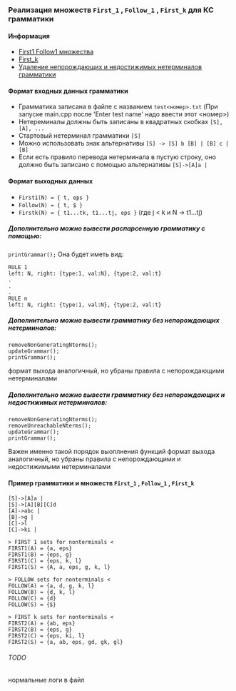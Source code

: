 ### Реализация множеств ```First_1``` , ```Follow_1``` , ```First_k``` для КС грамматики

#### Информация
- [First1 Follow1 множества](https://neerc.ifmo.ru/wiki/index.php?title=%D0%9F%D0%BE%D1%81%D1%82%D1%80%D0%BE%D0%B5%D0%BD%D0%B8%D0%B5_FIRST_%D0%B8_FOLLOW#lemmafirst1)
- [First_k](https://github.com/TonitaN/FormalLanguageTheory/blob/main/2022/lect_tfl_8.pdf)
- [Удаление непорождающих и недостижимых нетерминалов грамматики](https://neerc.ifmo.ru/wiki/index.php?title=%D0%A3%D0%B4%D0%B0%D0%BB%D0%B5%D0%BD%D0%B8%D0%B5_%D0%B1%D0%B5%D1%81%D0%BF%D0%BE%D0%BB%D0%B5%D0%B7%D0%BD%D1%8B%D1%85_%D1%81%D0%B8%D0%BC%D0%B2%D0%BE%D0%BB%D0%BE%D0%B2_%D0%B8%D0%B7_%D0%B3%D1%80%D0%B0%D0%BC%D0%BC%D0%B0%D1%82%D0%B8%D0%BA%D0%B8)

#### Формат входных данных грамматики
- Грамматика записана в файле с названием ```test<номер>.txt``` (При запуске main.cpp после 'Enter test name' надо ввести этот <номер>)
- Нетереминалы должны быть записаны в квадратных скобках ```[S], [A], ...```
- Стартовый нетерминал грамматики ```[S]```
- Можно использовать знак альтернативы ``` [S] -> [S] b [B] | [B] c | [B] ```
- Если есть правило перевода нетерминала в пустую строку, оно должно быть записано с помощью альтернативы ```[S]->[A]a |```

#### Формат выходных данных 
- ```First1(N) = { t, eps }```
- ```Follow(N) = { t, $ }```
- ```Firstk(N) = { t1...tk, t1...tj, eps }``` (где j < k и N -> t1...tj)
##### Дополнительно можно вывести распарсенную грамматику с помощью:
``` printGrammar(); ```
Она будет иметь вид: 
``` 
RULE 1
left: N, right: {type:1, val:N}, {type:2, val:t}
.
.
.
RULE n
left: N, right: {type:1, val:N}, {type:2, val:t}
```
##### Дополнительно можно вывести грамматику без непорождающих нетерминалов:
```
removeNonGeneratingNterms();   
updateGrammar();
printGrammar(); 
```
формат выхода аналогичный, но убраны правила с непорождающими нетерминалами 

##### Дополнительно можно вывести грамматику без непорождающих и недостижимых нетерминалов:
```
removeNonGeneratingNterms(); 
removeUnreachableNterms(); 
updateGrammar();
printGrammar(); 
```
Важен именно такой порядок выоплнения функций
формат выхода аналогичный, но убраны правила с непорождающими  и недостижимыми нетерминалами 

#### Пример грамматики и множеств ```First_1``` , ```Follow_1``` , ```First_k```

```
[S]->[A]a |
[S]->[A][B][C]d
[A]->abc |
[B]->g |
[C]->l
[C]->ki |

> FIRST 1 sets for nonterminals <
FIRST1(A) = {a, eps}
FIRST1(B) = {eps, g}
FIRST1(C) = {eps, k, l}
FIRST1(S) = {A, a, eps, g, k, l}

> FOLLOW sets for nonterminals <
FOLLOW(A) = {a, d, g, k, l}
FOLLOW(B) = {d, k, l}
FOLLOW(C) = {d}
FOLLOW(S) = {$}

> FIRST k sets for nonterminals <
FIRST2(A) = {ab, eps}
FIRST2(B) = {eps, g}
FIRST2(C) = {eps, ki, l}
FIRST2(S) = {a, ab, eps, gd, gk, gl}
```

###### TODO
нормальные логи в файл
